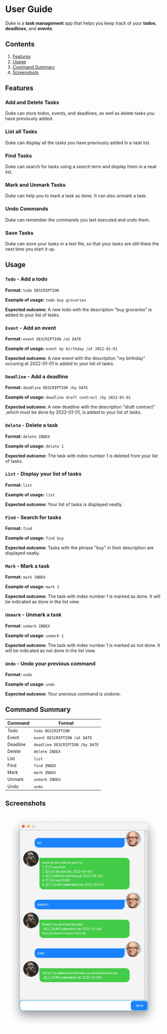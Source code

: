 # User Guide

Duke is a **task management** app that helps you 
keep track of your **todos**, **deadlines**, and **events**.

## Contents

1. [Features](#features)
2. [Usage](#usage)
3. [Command Summary](#command-summary)
4. [Screenshots](#screenshots)

## Features 

### Add and Delete Tasks
Duke can store todos, events, and deadlines, as well 
as delete tasks you have previously added.

### List all Tasks
Duke can display all the tasks you have previously added
in a neat list.

### Find Tasks
Duke can search for tasks using a search term and display
them in a neat list.

### Mark and Unmark Tasks
Duke can help you to mark a task as done. 
It can also unmark a task.

### Undo Commands
Duke can remember the commands you last executed and 
undo them.

### Save Tasks
Duke can store your tasks in a text file, so that your
tasks are still there the next time you start it up.

## Usage

### `Todo` - Add a todo

**Format:**
`todo DESCRIPTION`

**Example of usage:** 
`todo buy groceries`

**Expected outcome:** 
A new todo with the description "buy groceries" is
added to your list of tasks.

### `Event` - Add an event

**Format:**
`event DESCRIPTION /at DATE`

**Example of usage:** 
`event my birthday /at 2022-01-01`

**Expected outcome:** 
A new event with the description "my birthday"
occuring at 2022-01-01 is added to your list 
of tasks.

### `Deadline` - Add a deadline

**Format:**
`deadline DESCRIPTION /by DATE`

**Example of usage:** 
`deadline draft contract /by 2022-01-01`

**Expected outcome:** 
A new deadline with the description "draft contract"
,which must be done by 2022-01-01, is added to 
your list of tasks.

### `Delete` - Delete a task

**Format:** 
`delete INDEX`

**Example of usage:** 
`delete 1`

**Expected outcome:** 
The task with index number 1 is deleted from your
list of tasks.

### `List` - Display your list of tasks

**Format:** 
`list`

**Example of usage:** 
`list`

**Expected outcome:** 
Your list of tasks is displayed neatly.

### `Find` - Search for tasks

**Format:**
`find`

**Example of usage:** 
`find buy`

**Expected outcome:** 
Tasks with the phrase "buy" in their description
are displayed neatly.

### `Mark` - Mark a task

**Format:**
`mark INDEX`

**Example of usage:** 
`mark 1`

**Expected outcome:** 
The task with index number 1 is marked as done.
It will be indicated as done in the list view.

### `Unmark` - Unmark a task

**Format:**
`unmark INDEX`

**Example of usage:** 
`unmark 1`

**Expected outcome:** 
The task with index number 1 is marked as not done. It will
be indicated as not done in the list view.

### `Undo` - Undo your previous command

**Format:**
`undo`

**Example of usage:** 
`undo`

**Expected outcome:** 
Your previous command is undone.

## Command Summary

| Command  | Format                          |
|----------|---------------------------------| 
| Todo     | `todo DESCRIPTION`              |
| Event    | `event DESCRIPTION /at DATE`    |
| Deadline | `deadline DESCRIPTION /by DATE` |
| Delete   | `delete INDEX`                  |
| List     | `list`                          |
| Find     | `find INDEX`                    |
| Mark     | `mark INDEX`                    |
| Unmark   | `unmark INDEX`                  |
| Undo     | `undo`                          |

## Screenshots

![Demo](Ui.png)